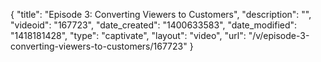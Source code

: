 {
    "title": "Episode 3:  Converting Viewers to Customers",
    "description": "",
    "videoid": "167723",
    "date_created": "1400633583",
    "date_modified": "1418181428",
    "type": "captivate",
    "layout": "video",
    "url": "\/v\/episode-3-converting-viewers-to-customers\/167723"
}